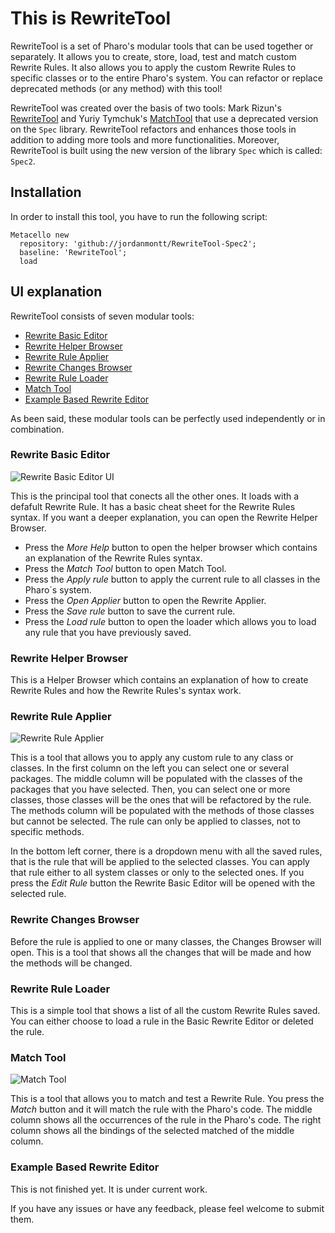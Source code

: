 # This is RewriteTool

RewriteTool is a set of Pharo's modular tools that can be used together or separately. It allows you to create, store, load, test and match custom Rewrite Rules. It also allows you to apply the custom Rewrite Rules to specific classes or to the entire Pharo's system. You can refactor or replace deprecated methods (or any method) with this tool!

RewriteTool was created over the basis of two tools: Mark Rizun's [RewriteTool](http://smalltalkhub.com/#!/~MarkRizun/RewriteTool) and Yuriy Tymchuk's [MatchTool](https://github.com/Uko/MatchTool) that use a deprecated version on the `Spec` library. RewriteTool refactors and enhances those tools in addition to adding more tools and more functionalities. Moreover, RewriteTool is built using the new version of the library `Spec` which is called: `Spec2`.

## Installation

In order to install this tool, you have to run the following script:

    Metacello new
      repository: 'github://jordanmontt/RewriteTool-Spec2';
      baseline: 'RewriteTool';
      load

## UI explanation

RewriteTool consists of seven modular tools:
- [Rewrite Basic Editor](#rewrite-basic-editor)
- [Rewrite Helper Browser](#rewrite-helper-browser)
- [Rewrite Rule Applier](#rewrite-rule-applier)
- [Rewrite Changes Browser](#rewrite-changes-browser)
- [Rewrite Rule Loader](#rewrite-rule-loader)
- [Match Tool](#match-tool)
- [Example Based Rewrite Editor](#example-based-rewrite-editor)

As been said, these modular tools can be perfectly used independently or in combination.

### Rewrite Basic Editor

![Rewrite Basic Editor UI](https://i.imgur.com/VgugEwf.png)

This is the principal tool that conects all the other ones. It loads with a defafult Rewrite Rule. It has a basic cheat sheet for the Rewrite Rules syntax. If you want a deeper explanation, you can open the Rewrite Helper Browser.
- Press the _More Help_ button to open the helper browser which contains an explanation of the Rewrite Rules syntax.
- Press the _Match Tool_ button to open Match Tool.
- Press the _Apply rule_ button to apply the current rule to all classes in the Pharo´s system.
- Press the _Open Applier_ button to open the Rewrite Applier.
- Press the _Save rule_ button to save the current rule.
- Press the _Load rule_ button to open the loader which allows you to load any rule that you have previously saved.

### Rewrite Helper Browser

This is a Helper Browser which contains an explanation of how to create Rewrite Rules and how the Rewrite Rules's syntax work.

### Rewrite Rule Applier

![Rewrite Rule Applier](https://i.imgur.com/Kr6ckLt.png)

This is a tool that allows you to apply any custom rule to any class or classes. In the first column on the left you can select one or several packages. The middle column will be populated with the classes of the packages that you have selected. Then, you can select one or more classes, those classes will be the ones that will be refactored by the rule. The methods column will be populated with the methods of those classes but cannot be selected. The rule can only be applied to classes, not to specific methods.

In the bottom left corner, there is a dropdown menu with all the saved rules, that is the rule that will be applied to the selected classes. You can apply that rule either to all system classes or only to the selected ones. If you press the _Edit Rule_ button the Rewrite Basic Editor will be opened with the selected rule.

### Rewrite Changes Browser

Before the rule is applied to one or many classes, the Changes Browser will open. This is a tool that shows all the changes that will be made and how the methods will be changed.

### Rewrite Rule Loader

This is a simple tool that shows a list of all the custom Rewrite Rules saved. You can either choose to load a rule in the Basic Rewrite Editor or deleted the rule.

### Match Tool

![Match Tool](https://i.imgur.com/ZfFO6kT.png)

This is a tool that allows you to match and test a Rewrite Rule. You press the _Match_ button and it will match the rule with the Pharo's code. The middle column shows all the occurrences of the rule in the Pharo's code. The right column shows all the bindings of the selected matched of the middle column.

### Example Based Rewrite Editor

This is not finished yet. It is under current work.

If you have any issues or have any feedback, please feel welcome to submit them.
